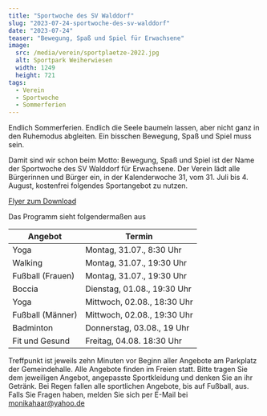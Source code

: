 ```yaml
---
title: "Sportwoche des SV Walddorf"
slug: "2023-07-24-sportwoche-des-sv-walddorf"
date: "2023-07-24"
teaser: "Bewegung, Spaß und Spiel für Erwachsene"
image:
  src: /media/verein/sportplaetze-2022.jpg
  alt: Sportpark Weiherwiesen
  width: 1249
  height: 721
tags:
  - Verein
  - Sportwoche
  - Sommerferien
---
```

Endlich Sommerferien. Endlich die Seele baumeln lassen, aber nicht ganz in den Ruhemodus abgleiten. Ein bisschen Bewegung, Spaß und Spiel muss sein. 

Damit sind wir schon beim Motto: Bewegung, Spaß und Spiel ist der Name der Sportwoche des SV Walddorf für Erwachsene. Der Verein lädt alle Bürgerinnen und Bürger ein, in der Kalenderwoche 31, vom 31. Juli bis 4. August, kostenfrei folgendes Sportangebot zu nutzen.

[Flyer zum Download](/download/2023-07-23_Sportwoche_des_SV_Walddorf.pdf)

Das Programm sieht folgendermaßen aus

| Angebot          | Termin                      |
|------------------|-----------------------------|
| Yoga             | Montag, 31.07., 8:30 Uhr    |
| Walking          | Montag, 31.07., 19:30 Uhr   |
| Fußball (Frauen) | Montag, 31.07., 19:30 Uhr   |
| Boccia           | Dienstag, 01.08., 19:30 Uhr |
| Yoga             | Mittwoch, 02.08., 18:30 Uhr |
| Fußball (Männer) | Mittwoch, 02.08., 19:30 Uhr |
| Badminton        | Donnerstag, 03.08., 19 Uhr  |
| Fit und Gesund   | Freitag, 04.08. 18:30 Uhr   |

Treffpunkt ist jeweils zehn Minuten vor Beginn aller Angebote am Parkplatz der Gemeindehalle. Alle Angebote finden im Freien statt. Bitte tragen Sie dem jeweiligen Angebot, angepasste Sportkleidung und denken Sie an ihr Getränk. Bei Regen fallen alle sportlichen Angebote, bis auf Fußball, aus. Falls Sie Fragen haben, melden Sie sich per E-Mail bei [monikahaar@yahoo.de](mailto:monikahaar@yahoo.de)
